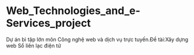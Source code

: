 # Web_Technologies_and_e-Services_project
Dự án bì tập lớn môn Công nghệ web và dịch vụ trực tuyến.Đề tài:Xây dựng web Sổ liên lạc điện tử


